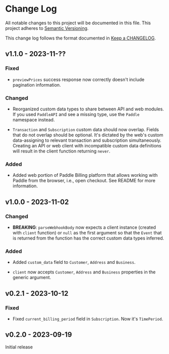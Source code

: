 # Change Log

All notable changes to this project will be documented in this file.
This project adheres to [Semantic Versioning].

This change log follows the format documented in [Keep a CHANGELOG].

[semantic versioning]: http://semver.org/
[keep a changelog]: http://keepachangelog.com/

## v1.1.0 - 2023-11-??

### Fixed

- `previewPrices` success response now correctly doesn't include pagination information.

### Changed

- Reorganized custom data types to share between API and web modules. If you used `PaddleAPI` and see a missing type, use the `Paddle` namespace instead.

- `Transaction` and `Subscription` custom data should now overlap. Fields that do not overlap should be optional. It's dictated by the web's custom data-assigning to relevant transaction and subscription simultaneously. Creating an API or web client with incompatible custom data definitions will result in the client function returning `never`.

### Added

- Added web portion of Paddle Billing platform that allows working with Paddle from the browser, i.e., open checkout. See README for more information.

## v1.0.0 - 2023-11-02

### Changed

- **BREAKING**: `parseWebhookBody` now expects a client instance (created with `client` function) or `null` as the first argument so that the `Event` that is returned from the function has the correct custom data types inferred.

### Added

- Added `custom_data` field to `Customer`, `Address` and `Business`.

- `client` now accepts `Customer`, `Address` and `Business` properties in the generic argument.

## v0.2.1 - 2023-10-12

### Fixed

- Fixed `current_billing_period` field in `Subscription`. Now it's `TimePeriod`.

## v0.2.0 - 2023-09-19

Initial release
